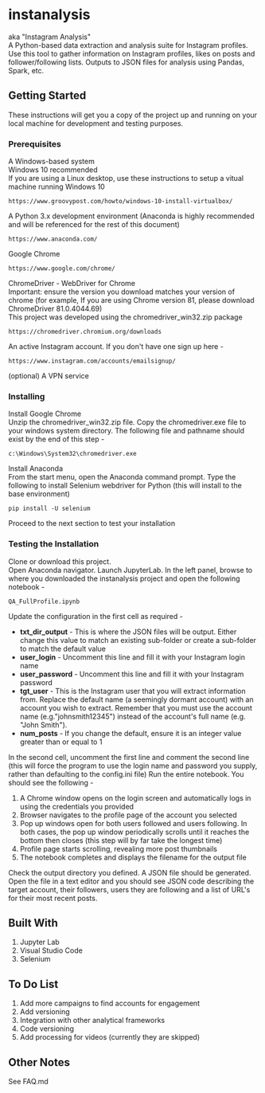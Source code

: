 # instanalysis
aka "Instagram Analysis"
<br>
A Python-based data extraction and analysis suite for Instagram profiles.  Use this tool to gather information on Instagram profiles, likes on posts and follower/following lists.  Outputs to JSON files for analysis using Pandas, Spark, etc.
## Getting Started
These instructions will get you a copy of the project up and running on your local machine for development and testing purposes.
### Prerequisites
A Windows-based system<br>
Windows 10 recommended<br>
If you are using a Linux desktop, use these instructions to setup a vitual machine running Windows 10
```
https://www.groovypost.com/howto/windows-10-install-virtualbox/
```
A Python 3.x development environment
(Anaconda is highly recommended and will be referenced for the rest of this document)
```
https://www.anaconda.com/
```
Google Chrome
```
https://www.google.com/chrome/
```
ChromeDriver - WebDriver for Chrome<br>
Important: ensure the version you download matches your version of chrome (for example, If you are using Chrome version 81, please download ChromeDriver 81.0.4044.69)<br>
This project was developed using the chromedriver_win32.zip package
```
https://chromedriver.chromium.org/downloads
```
An active Instagram account.  If you don't have one sign up here -
```
https://www.instagram.com/accounts/emailsignup/
```
(optional) A VPN service
### Installing
Install Google Chrome 
<br>
Unzip the chromedriver_win32.zip file.  Copy the chromedriver.exe file to your windows system directory.  The following file and pathname should exist by the end of this step -
```
c:\Windows\System32\chromedriver.exe
```
Install Anaconda<br>
From the start menu, open the Anaconda command prompt.  Type the following to install Selenium webdriver for Python (this will install to the base environment)
```
pip install -U selenium
```
Proceed to the next section to test your installation
### Testing the Installation
Clone or download this project. <br>
Open Anaconda navigator.  Launch JupyterLab. In the left panel, browse to where you downloaded the instanalysis project and open the following notebook -
```
QA_FullProfile.ipynb
```
Update the configuration in the first cell as required -
<ul>
  <li><b>txt_dir_output</b> - This is where the JSON files will be output.  Either change this value to match an existing sub-folder or create a sub-folder to match the default value</li>
  <li><b>user_login</b> - Uncomment this line and fill it with your Instagram login name</li>
  <li><b>user_password</b> - Uncomment this line and fill it with your Instagram password</li>
  <li><b>tgt_user</b> - This is the Instagram user that you will extract information from.  Replace the default name (a seemingly dormant account) with an account you wish to extract.  Remember that you must use the account name (e.g."johnsmith12345") instead of the account's full name (e.g. "John Smith").</li>
  <li><b>num_posts</b> - If you change the default, ensure it is an integer value greater than or equal to 1</li>
</ul>
In the second cell, uncomment the first line and comment the second line (this will force the program to use the login name and password you supply, rather than defaulting to the config.ini file)
Run the entire notebook.  You should see the following - <br>
<ol>
  <li>A Chrome window opens on the login screen and automatically logs in using the credentials you provided</li>
  <li>Browser navigates to the profile page of the account you selected</li>
  <li>Pop up windows open for both users followed and users following.  In both cases, the pop up window periodically scrolls until it reaches the bottom then closes (this step will by far take the longest time)</li>
  <li>Profile page starts scrolling, revealing more post thumbnails</li>
  <li>The notebook completes and displays the filename for the output file</li>
</ol>
Check the output directory you defined.  A JSON file should be generated.  Open the file in a text editor and you should see JSON code describing the target account, their followers, users they are following and a list of URL's for their most recent posts.

## Built With
<ol>
  <li>Jupyter Lab</li>
  <li>Visual Studio Code</li>
  <li>Selenium</li>
</ol>

## To Do List
<ol>
  <li>Add more campaigns to find accounts for engagement</li>
  <li>Add versioning</li>
    <li>Integration with other analytical frameworks</li>
    <li>Code versioning</li>
  <li>Add processing for videos (currently they are skipped)</li>
</ol>


## Other Notes
See FAQ.md
